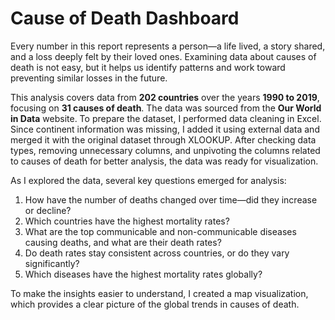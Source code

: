 # Cause of Death Dashboard

Every number in this report represents a person—a life lived, a story shared, and a loss deeply felt by their loved ones. Examining data about causes of death is not easy, but it helps us identify patterns and work toward preventing similar losses in the future.

This analysis covers data from **202 countries** over the years **1990 to 2019**, focusing on **31 causes of death**. The data was sourced from the **Our World in Data** website. To prepare the dataset, I performed data cleaning in Excel. Since continent information was missing, I added it using external data and merged it with the original dataset through XLOOKUP. After checking data types, removing unnecessary columns, and unpivoting the columns related to causes of death for better analysis, the data was ready for visualization.

As I explored the data, several key questions emerged for analysis:
1. How have the number of deaths changed over time—did they increase or decline?
2. Which countries have the highest mortality rates?
3. What are the top communicable and non-communicable diseases causing deaths, and what are their death rates?
4. Do death rates stay consistent across countries, or do they vary significantly?
5. Which diseases have the highest mortality rates globally?

To make the insights easier to understand, I created a map visualization, which provides a clear picture of the global trends in causes of death.

